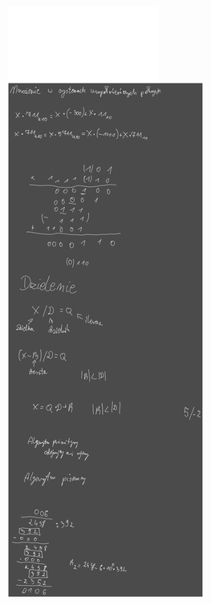 ![](/Notatki/Semestr%203/Architektura%20komputerów%201/Wykłady/Wykład%202/AK1-2-18-Algorytmy%20i%20konwersje.pdf)
![](/Notatki/Semestr%203/Architektura%20komputerów%201/Wykłady/Wykład%202/Drawing%202023-11-08%2015.23.03.excalidraw.svg)
